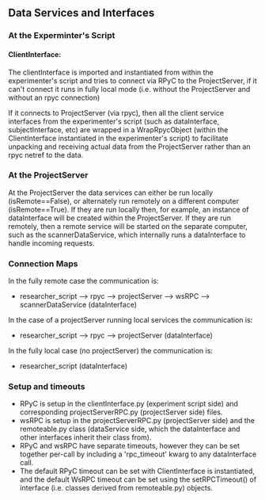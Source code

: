 
## Data Services and Interfaces
### At the Experminter's Script
#### ClientInterface:
The clientInterface is imported and instantiated from within the experimenter's script and tries to connect via RPyC to the ProjectServer, if it can't connect it runs in fully local mode (i.e. without the ProjectServer and without an rpyc connection)

If it connects to ProjectServer (via rpyc), then all the client service interfaces from the experimenter's script (such as dataInterface, subjectInterface, etc) are wrapped in a WrapRpycObject (within the ClientInterface instantiated in the experimenter's script) to facilitate unpacking and receiving actual data from the ProjectServer rather than an rpyc netref to the data.

### At the ProjectServer
At the ProjectServer the data services can either be run locally (isRemote==False), or alternately run remotely on a different computer (isRemote==True). If they are run locally then, for example, an instance of dataInterface will be created within the ProjectServer. If they are run remotely, then a remote service will be started on the separate computer, such as the scannerDataService, which internally runs a dataInterface to handle incoming requests.

### Connection Maps
In the fully remote case the communication is:

- researcher_script --> rpyc --> projectServer --> wsRPC --> scannerDataService (dataInterface)

In the case of a projectServer running local services the communication is:

- researcher_script --> rpyc --> projectServer (dataInterface)

In the fully local case (no projectServer) the communication is:

- researcher_script (dataInterface)

### Setup and timeouts
- RPyC is setup in the clientInterface.py (experiment script side) and corresponding projectServerRPC.py (projectServer side) files.
- wsRPC is setup in the projectServerRPC.py (projectServer side) and the remoteable.py class (dataService side, which the dataInterface and other interfaces inherit their class from).
- RPyC and wsRPC have separate timeouts, however they can be set together per-call by including a 'rpc_timeout' kwarg to any dataInterface call.
- The default RPyC timeout can be set with ClientInterface is instantiated, and the default WsRPC timeout can be set using the setRPCTimeout() of interface (i.e. classes derived from remoteable.py) objects.

